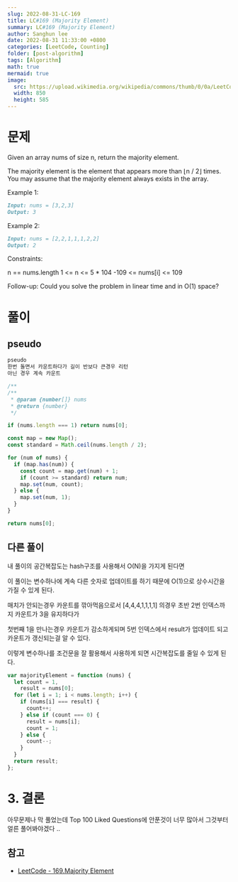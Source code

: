 ```yaml
---
slug: 2022-08-31-LC-169
title: LC#169 (Majority Element)
summary: LC#169 (Majority Element)
author: Sanghun lee
date: 2022-08-31 11:33:00 +0800
categories: [LeetCode, Counting]
folder: [post-algorithm]
tags: [Algorithm]
math: true
mermaid: true
image:
  src: https://upload.wikimedia.org/wikipedia/commons/thumb/0/0a/LeetCode_Logo_black_with_text.svg/640px-LeetCode_Logo_black_with_text.svg.png
  width: 850
  height: 585
---
```


# 문제

Given an array nums of size n, return the majority element.

The majority element is the element that appears more than ⌊n / 2⌋ times. You may assume that the majority element always exists in the array.

Example 1:

```md
Input: nums = [3,2,3]
Output: 3
```

Example 2:

```md
Input: nums = [2,2,1,1,1,2,2]
Output: 2
```

Constraints:

n == nums.length
1 <= n <= 5 \* 104
-109 <= nums[i] <= 109

Follow-up: Could you solve the problem in linear time and in O(1) space?

# 풀이

## pseudo

```md
pseudo
한번 돌면서 카운트하다가 길이 반보다 큰경우 리턴
아닌 경우 계속 카운트
```

```javascript
/**
/**
 * @param {number[]} nums
 * @return {number}
 */

if (nums.length === 1) return nums[0];

const map = new Map();
const standard = Math.ceil(nums.length / 2);

for (num of nums) {
  if (map.has(num)) {
    const count = map.get(num) + 1;
    if (count >= standard) return num;
    map.set(num, count);
  } else {
    map.set(num, 1);
  }
}

return nums[0];
```

## 다른 풀이

내 풀이의 공간복잡도는 hash구조를 사용해서 O(N)을 가지게 된다면

이 풀이는 변수하나에 계속 다른 숫자로 업데이트를 하기 때문에 O(1)으로 상수시간을 가질 수 있게 된다.

매치가 안되는경우 카운트를 깎아먹음으로서 [4,4,4,1,1,1,1] 의경우 초반 2번 인덱스까지 카운트가 3을 유지하다가

첫번째 1을 만나는경우 카운트가 감소하게되며 5번 인덱스에서 result가 업데이트 되고 카운트가 갱신되는걸 알 수 있다.

이렇게 변수하나를 조건문을 잘 활용해서 사용하게 되면 시간복잡도를 줄일 수 있게 된다.

```javascript
var majorityElement = function (nums) {
  let count = 1,
    result = nums[0];
  for (let i = 1; i < nums.length; i++) {
    if (nums[i] === result) {
      count++;
    } else if (count === 0) {
      result = nums[i];
      count = 1;
    } else {
      count--;
    }
  }
  return result;
};
```

# 3. 결론

아무문제나 막 풀었는데 Top 100 Liked Questions에 안푼것이 너무 많아서 그것부터 얼른 풀어봐야겠다 ..

## 참고

- [LeetCode - 169.Majority Element](https://leetcode.com/submissions/detail/787624618/)
